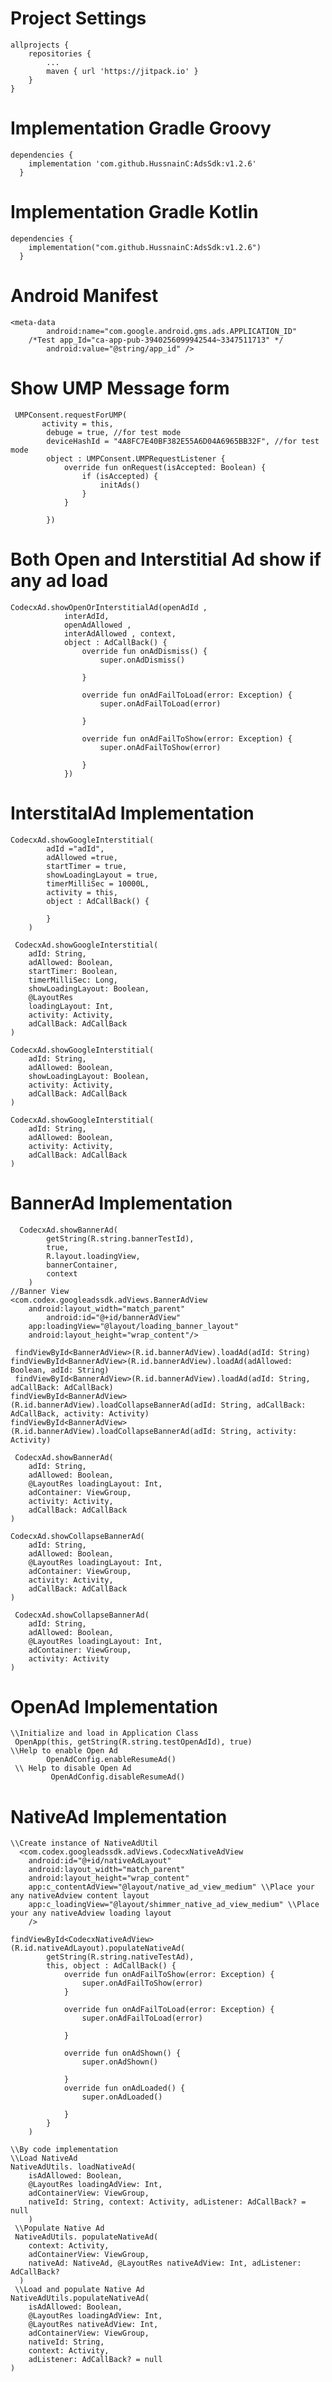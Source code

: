 # Project Settings
	allprojects {
		repositories {
			...
			maven { url 'https://jitpack.io' }
		}
	} 
# Implementation Gradle Groovy
    dependencies {
		implementation 'com.github.HussnainC:AdsSdk:v1.2.6'
	  }

# Implementation Gradle Kotlin
    dependencies {
		implementation("com.github.HussnainC:AdsSdk:v1.2.6")
	  }

# Android Manifest
	<meta-data
            android:name="com.google.android.gms.ads.APPLICATION_ID"
	    /*Test app_Id="ca-app-pub-3940256099942544~3347511713" */
            android:value="@string/app_id" />

# Show UMP Message form
	       
	 UMPConsent.requestForUMP(
           activity = this,
            debuge = true, //for test mode
            deviceHashId = "4A8FC7E40BF382E55A6D04A6965BB32F", //for test mode
            object : UMPConsent.UMPRequestListener {
                override fun onRequest(isAccepted: Boolean) {
                    if (isAccepted) {
                        initAds()
                    }
                }

            })

# Both Open and Interstitial Ad show if any ad load

	CodecxAd.showOpenOrInterstitialAd(openAdId ,
                interAdId,
                openAdAllowed ,
                interAdAllowed , context,
                object : AdCallBack() {
                    override fun onAdDismiss() {
                        super.onAdDismiss()
                       
                    }

                    override fun onAdFailToLoad(error: Exception) {
                        super.onAdFailToLoad(error)
                     
                    }

                    override fun onAdFailToShow(error: Exception) {
                        super.onAdFailToShow(error)
                       
                    }
                })

# InterstitalAd Implementation
    CodecxAd.showGoogleInterstitial(
            adId ="adId",
            adAllowed =true,
            startTimer = true,
            showLoadingLayout = true,
            timerMilliSec = 10000L,
            activity = this,
            object : AdCallBack() {

            }
        )

	 CodecxAd.showGoogleInterstitial(
        adId: String,
        adAllowed: Boolean,
        startTimer: Boolean,
        timerMilliSec: Long,
        showLoadingLayout: Boolean,
        @LayoutRes
        loadingLayout: Int,
        activity: Activity,
        adCallBack: AdCallBack
    )

    CodecxAd.showGoogleInterstitial(
        adId: String,
        adAllowed: Boolean,
        showLoadingLayout: Boolean,
        activity: Activity,
        adCallBack: AdCallBack
    ) 

    CodecxAd.showGoogleInterstitial(
        adId: String,
        adAllowed: Boolean,
        activity: Activity,
        adCallBack: AdCallBack
    )

    
# BannerAd Implementation
    
 	  CodecxAd.showBannerAd(
            getString(R.string.bannerTestId),
            true,
            R.layout.loadingView,
            bannerContainer,
            context
        )
	//Banner View
	<com.codex.googleadssdk.adViews.BannerAdView
	    android:layout_width="match_parent"
            android:id="@+id/bannerAdView"
 	    app:loadingView="@layout/loading_banner_layout"
   	    android:layout_height="wrap_content"/>

	 findViewById<BannerAdView>(R.id.bannerAdView).loadAd(adId: String)
  	findViewById<BannerAdView>(R.id.bannerAdView).loadAd(adAllowed: Boolean, adId: String)
  	 findViewById<BannerAdView>(R.id.bannerAdView).loadAd(adId: String, adCallBack: AdCallBack)
   	findViewById<BannerAdView>(R.id.bannerAdView).loadCollapseBannerAd(adId: String, adCallBack: AdCallBack, activity: Activity)
   	findViewById<BannerAdView>(R.id.bannerAdView).loadCollapseBannerAd(adId: String, activity: Activity)

	 CodecxAd.showBannerAd(
        adId: String,
        adAllowed: Boolean,
        @LayoutRes loadingLayout: Int,
        adContainer: ViewGroup,
        activity: Activity,
        adCallBack: AdCallBack
    )

    CodecxAd.showCollapseBannerAd(
        adId: String,
        adAllowed: Boolean,
        @LayoutRes loadingLayout: Int,
        adContainer: ViewGroup,
        activity: Activity,
        adCallBack: AdCallBack
    )

     CodecxAd.showCollapseBannerAd(
        adId: String,
        adAllowed: Boolean,
        @LayoutRes loadingLayout: Int,
        adContainer: ViewGroup,
        activity: Activity
    )

    
 # OpenAd Implementation
    \\Initialize and load in Application Class 
  	 OpenApp(this, getString(R.string.testOpenAdId), true)
    \\Help to enable Open Ad
	        OpenAdConfig.enableResumeAd()
     \\ Help to disable Open Ad
             OpenAdConfig.disableResumeAd()

  # NativeAd Implementation
    \\Create instance of NativeAdUtil
      <com.codex.googleadssdk.adViews.CodecxNativeAdView
        android:id="@+id/nativeAdLayout"
        android:layout_width="match_parent"
        android:layout_height="wrap_content"
        app:c_contentAdView="@layout/native_ad_view_medium" \\Place your any nativeAdview content layout
        app:c_loadingView="@layout/shimmer_native_ad_view_medium" \\Place your any nativeAdview loading layout
        />

	findViewById<CodecxNativeAdView>(R.id.nativeAdLayout).populateNativeAd(
            getString(R.string.nativeTestAd),
            this, object : AdCallBack() {
                override fun onAdFailToShow(error: Exception) {
                    super.onAdFailToShow(error)
                }

                override fun onAdFailToLoad(error: Exception) {
                    super.onAdFailToLoad(error)
                
                }

                override fun onAdShown() {
                    super.onAdShown()
                
                }
                override fun onAdLoaded() {
                    super.onAdLoaded()
        
                }
            }
        )

	\\By code implementation
 	\\Load NativeAd
 	NativeAdUtils. loadNativeAd(
        isAdAllowed: Boolean,
        @LayoutRes loadingAdView: Int,
        adContainerView: ViewGroup,
        nativeId: String, context: Activity, adListener: AdCallBack? = null
    	)
     \\Populate Native Ad
  	 NativeAdUtils. populateNativeAd(
        context: Activity,
        adContainerView: ViewGroup,
        nativeAd: NativeAd, @LayoutRes nativeAdView: Int, adListener: AdCallBack?
  	  )
     \\Load and populate Native Ad
	NativeAdUtils.populateNativeAd(
        isAdAllowed: Boolean,
        @LayoutRes loadingAdView: Int,
        @LayoutRes nativeAdView: Int,
        adContainerView: ViewGroup,
        nativeId: String,
        context: Activity,
        adListener: AdCallBack? = null
    )
